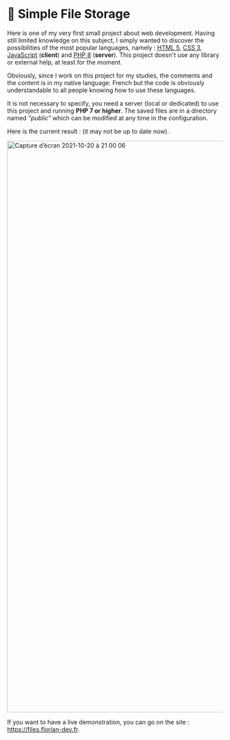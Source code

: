 # 💾 Simple File Storage

Here is one of my very first small project about web development. Having still limited knowledge on this subject, I simply wanted to discover the possibilities
of the most popular languages, namely : [HTML 5](https://en.wikipedia.org/wiki/HTML5), [CSS 3](https://en.wikipedia.org/wiki/CSS),
[JavaScript](https://en.wikipedia.org/wiki/JavaScript) (**client**) and [PHP 8](https://en.wikipedia.org/wiki/PHP) (**server**). This project doesn't use any
library or external help, at least for the moment.

Obviously, since I work on this project for my studies, the comments and the content is in my native language: French but the code is obviously understandable
to all people knowing how to use these languages.

It is not necessary to specify, you need a server (local or dedicated) to use this project and running **PHP 7 or higher**. The saved files are in a directory
named *"public"* which can be modified at any time in the configuration.

Here is the current result : (it may not be up to date now).

<img width="1332" alt="Capture d’écran 2021-10-20 à 21 00 06" src="https://user-images.githubusercontent.com/26360935/138155073-dde13321-f2bb-4f93-9965-e69bb43f8f54.png">

If you want to have a live demonstration, you can go on the site : https://files.florian-dev.fr.
